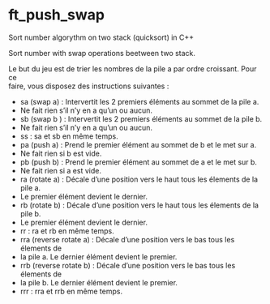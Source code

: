 # ft_push_swap
Sort number algorythm on two stack (quicksort) in C++

Sort number with swap operations beetween two stack.

Le but du jeu est de trier les nombres de la pile a par ordre croissant. Pour ce  
faire, vous disposez des instructions suivantes :  
- sa (swap a) : Intervertit les 2 premiers éléments au sommet de la pile a.  
- Ne fait rien s’il n’y en a qu’un ou aucun.  
- sb (swap b ) : Intervertit les 2 premiers éléments au sommet de la pile b.  
- Ne fait rien s’il n’y en a qu’un ou aucun.  
- ss : sa et sb en même temps.  
- pa (push a) : Prend le premier élément au sommet de b et le met sur a.  
- Ne fait rien si b est vide.  
- pb (push b) : Prend le premier élément au sommet de a et le met sur b.  
- Ne fait rien si a est vide.  
- ra (rotate a) : Décale d’une position vers le haut tous les élements de la pile a.  
- Le premier élément devient le dernier.  
- rb (rotate b) : Décale d’une position vers le haut tous les élements de la pile b.  
- Le premier élément devient le dernier.  
- rr : ra et rb en même temps.  
- rra (reverse rotate a) : Décale d’une position vers le bas tous les élements de  
- la pile a. Le dernier élément devient le premier.  
- rrb (reverse rotate b) : Décale d’une position vers le bas tous les élements de  
- la pile b. Le dernier élément devient le premier.  
- rrr : rra et rrb en même temps.  
